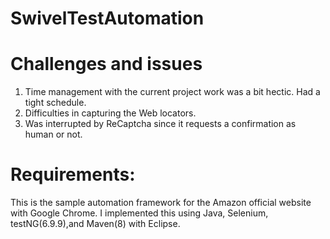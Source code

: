 # SwivelTestAutomation

# Challenges and issues

1. Time management with the current project work was a bit hectic. Had a tight schedule.
2. Difficulties in capturing the Web locators.
3. Was interrupted by ReCaptcha since it requests a confirmation as human or not.

# Requirements: 
This is the sample automation framework for the Amazon official website with Google Chrome.
I implemented this using Java, Selenium, testNG(6.9.9),and Maven(8) with Eclipse.
